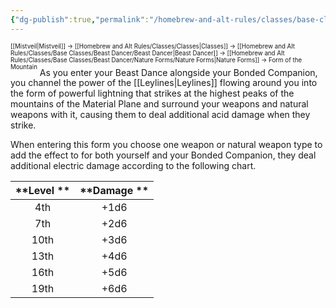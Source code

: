 ```yaml
---
{"dg-publish":true,"permalink":"/homebrew-and-alt-rules/classes/base-classes/beast-dancer/nature-forms/form-of-the-mountain/"}
---
```


<sup><sup>[[Mistveil\|Mistveil]] → [[Homebrew and Alt Rules/Classes/Classes\|Classes]] → [[Homebrew and Alt Rules/Classes/Base Classes/Beast Dancer/Beast Dancer\|Beast Dancer]] → [[Homebrew and Alt Rules/Classes/Base Classes/Beast Dancer/Nature Forms/Nature Forms\|Nature Forms]] → Form of the Mountain</sup></sup>
As you enter your Beast Dance alongside your Bonded Companion, you channel the power of the [[Leylines\|Leylines]] flowing around you into the form of powerful lightning that strikes at the highest peaks of the mountains of the Material Plane and surround your weapons and natural weapons with it, causing them to deal additional acid damage when they strike.

When entering this form you choose one weapon or natural weapon type to add the effect to for both yourself and your Bonded Companion, they deal additional electric damage according to the following chart.

| **Level ** | **Damage ** |
|:----------:|:-----------:|
|    4th     |    +1d6     |
|    7th     |    +2d6     |
|    10th    |    +3d6     |
|    13th    |    +4d6     |
|    16th    |    +5d6     |
|    19th    |    +6d6     |